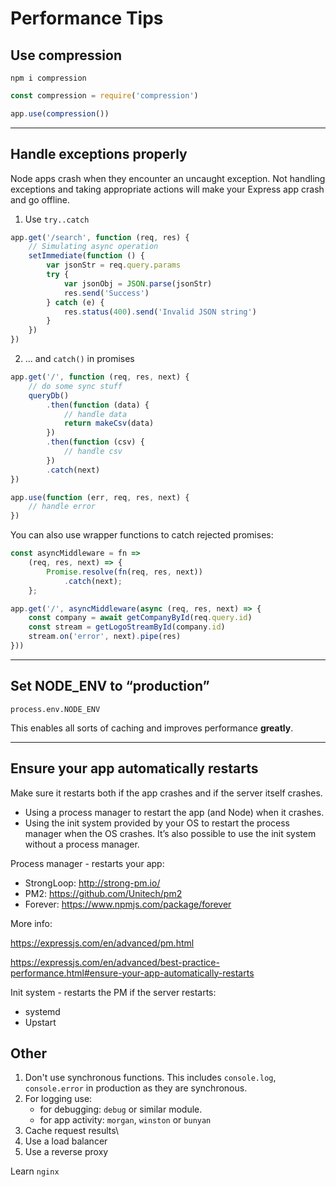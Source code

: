 # Performance Tips

## Use compression

```
npm i compression
```

```javascript
const compression = require('compression')

app.use(compression())
```
***


## Handle exceptions properly

Node apps crash when they encounter an uncaught exception. Not handling exceptions and taking appropriate actions will make your Express app crash and go offline.

1. Use `try..catch`

```javascript
app.get('/search', function (req, res) {
	// Simulating async operation
	setImmediate(function () {
		var jsonStr = req.query.params
		try {
			var jsonObj = JSON.parse(jsonStr)
			res.send('Success')
		} catch (e) {
			res.status(400).send('Invalid JSON string')
		}
	})
})
```

2. ... and `catch()` in promises

```javascript
app.get('/', function (req, res, next) {
	// do some sync stuff
	queryDb()
		.then(function (data) {
			// handle data
			return makeCsv(data)
		})
		.then(function (csv) {
			// handle csv
		})
		.catch(next)
})

app.use(function (err, req, res, next) {
	// handle error
})
```

You can also use wrapper functions to catch rejected promises:

```javascript
const asyncMiddleware = fn =>
	(req, res, next) => {
		Promise.resolve(fn(req, res, next))
			.catch(next);
	};

app.get('/', asyncMiddleware(async (req, res, next) => {
	const company = await getCompanyById(req.query.id)
	const stream = getLogoStreamById(company.id)
	stream.on('error', next).pipe(res)
}))
```
***


## Set NODE_ENV to “production”

`process.env.NODE_ENV`

This enables all sorts of caching and improves performance **greatly**. 
***


## Ensure your app automatically restarts

Make sure it restarts both if the app crashes and if the server itself crashes. 

- Using a process manager to restart the app (and Node) when it crashes.
- Using the init system provided by your OS to restart the process manager when the OS crashes. It’s also possible to use the init system without a process manager.

Process manager - restarts your app:

- StrongLoop: http://strong-pm.io/
- PM2: https://github.com/Unitech/pm2
- Forever: https://www.npmjs.com/package/forever
  
More info: 

https://expressjs.com/en/advanced/pm.html

https://expressjs.com/en/advanced/best-practice-performance.html#ensure-your-app-automatically-restarts

Init system - restarts the PM if the server restarts:

- systemd
- Upstart


## Other

1. Don't use synchronous functions. This includes `console.log`, `console.error` in production as they are synchronous. 
2. For logging use:
   - for debugging: `debug` or similar module.
   - for app activity: `morgan`, `winston` or `bunyan`
3. Cache request results\
4. Use a load balancer
5. Use a reverse proxy

Learn `nginx`